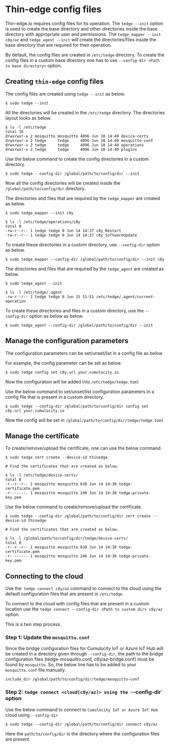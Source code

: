 # Thin-edge config files

Thin-edge.io requires config files for its operation. The `tedge --init` option is used to create
the base directory and other directories inside the base directory with appropriate user and permissions.
The `tedge_mapper --init c8y/az` and `tedge_agent --init` will create the
directories/files inside the base directory that are required for their operation.

By default, the config files are created in `/etc/tedge` directory. To create the config files in 
a custom base directory one has to use `--config-dir <Path to base directory>` option.

## Creating `thin-edge` config files

The config files are created using `tedge --init` as below.

```shell
$ sudo tedge --init
```

All the directories will be created in the `/etc/tedge` directory. The directories layout looks as below.

```shell
$ ls -l /etc/tedge
total 16
drwxrwxr-x 2 mosquitto mosquitto 4096 Jun 10 14:49 device-certs
drwxrwxr-x 2 tedge     tedge     4096 Jun 10 14:49 mosquitto-conf
drwxrwxr-x 2 tedge     tedge     4096 Jun 10 14:49 operations
drwxrwxr-x 2 tedge     tedge     4096 Jun 10 14:49 plugins
```

Use the below command to create the config directories in a custom directory.

```shell
$ sudo tedge --config-dir /global/path/to/config/dir --init
```

Now all the config directories will be created inside the `/global/path/to/config/dir` directory.


The directories and files that are required by the `tedge_mapper` are created as below.

```shell
$ sudo tedge_mapper --init c8y

$ ls -l /etc/tedge/operations/c8y
total 0
-rw-r--r-- 1 tedge tedge 0 Jun 14 14:37 c8y_Restart
-rw-r--r-- 1 tedge tedge 0 Jun 14 14:37 c8y_SoftwareUpdate
```
To create these directories in a custom directory, use `--config-dir` option as below.

```shell
$ sudo tedge_mapper --config-dir /global/path/to/config/dir --init c8y
```

The directories and files that are required by the `tedge_agent` are created as below.

```shell
$ sudo tedge_agent --init

$ ls -l /etc/tedge/.agent
-rw-r--r-- 1 tedge tedge 0 Jun 15 11:51 /etc/tedge/.agent/current-operation
```
To create these directories and files in a custom directory, use the `--config-dir` option as below as below.

```shell
$ sudo tedge_agent --config-dir /global/path/to/config/dir --init
```

## Manage the configuration parameters

The configuration parameters can be set/unset/list in a config file as below

For example, the config parameter can be set as below.

```shell
$ sudo tedge config set c8y.url your.cumulocity.io
```
Now the configuration will be added into `/etc/tedge/tedge.toml`

Use the below command to set/unset/list configuration parameters in a config file that is present
in a custom directory.

```shell
$ sudo tedge --config-dir /global/path/to/config/dir config set c8y.url your.cumulocity.io
```

Now the config will be set in `/global/path/to/config/dir/tedge/tedge.toml`

## Manage the certificate

To create/remove/upload the certificate, one can use the below command.

```shell
$ sudo tedge cert create --device-id thinedge

# Find the certificates that are created as below.

$ ls -l /etc/tedge/device-certs/
total 8
-r--r--r-- 1 mosquitto mosquitto 638 Jun 14 14:38 tedge-certificate.pem
-r-------- 1 mosquitto mosquitto 246 Jun 14 14:38 tedge-private-key.pem
```

Use the below command to create/remove/upload the certificate.

```shell
$ sudo tedge --config-dir /global/path/to/config/dir cert create --device-id thinedge

# Find the certificates that are created as below.

$ ls -l /global/path/to/config/dir/tedge/device-certs/
total 8
-r--r--r-- 1 mosquitto mosquitto 638 Jun 14 14:38 tedge-certificate.pem
-r-------- 1 mosquitto mosquitto 246 Jun 14 14:38 tedge-private-key.pem
```

## Connecting to the cloud

Use the` tedge connect c8y/az` command to connect to the cloud using the default configuration files
that are present in `/etc/tedge`.

To connect to the cloud with config files that are present in a custom location use
the `tedge connect --config-dir <Path to custom dir> c8y/az` option.

This is a two step process.

### Step 1: Update the `mosquitto.conf`

Since the bridge configuration files for Cumulocity IoT or Azure IoT Hub will be created in a directory given through `--config-dir`,
the path to the bridge configuration files (tedge-mosquitto.conf, c8y/az-bridge.conf) must be found by `mosquitto`.
So, the below line has to be added to your `mosquitto.conf` file manually.

```include_dir /global/path/to/config/dir/tedge/mosquitto-conf```

### Step 2: `tedge connect <cloud[c8y/az]> using the `--config-dir` option

Use the below command to connect to `Cumulocity IoT or Azure IoT Hub` cloud using `--config-dir`

```shell
$ sudo tedge --config-dir /global/path/to/config/dir connect c8y/az
```

Here the `path/to/config/dir` is the directory where the configuration files are present.

